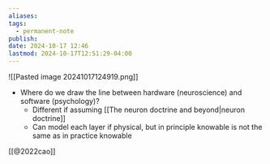 ```yaml
---
aliases: 
tags:
  - permanent-note
publish: 
date: 2024-10-17 12:46
lastmod: 2024-10-17T12:51:29-04:00
---
```

![[Pasted image 20241017124919.png]]

- Where do we draw the line between hardware (neuroscience) and software (psychology)? 
	- Different if assuming [[The neuron doctrine and beyond|neuron doctrine]]
	- Can model each layer if physical, but in principle knowable is not the same as in practice knowable

[[@2022cao]]